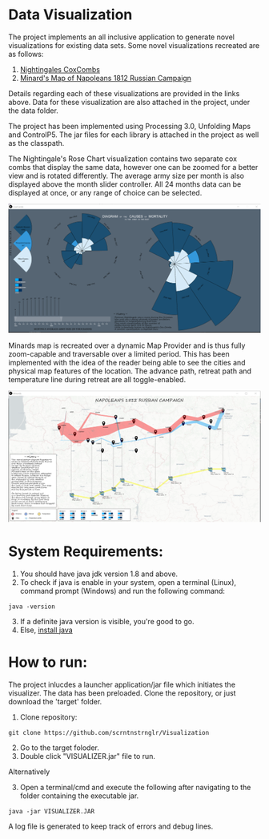 # Data Visualization

The project implements an all inclusive application to generate novel visualizations for existing data sets. Some novel visualizations recreated are as follows: 

1. [Nightingales CoxCombs](https://understandinguncertainty.org/node/214)
2. [Minard's Map of Napoleans 1812 Russian Campaign](https://en.wikipedia.org/wiki/File:Minard.png)

Details regarding each of these visualizations are provided in the links above.
Data for these visualization are also attached in the project, under the data folder.

The project has been implemented using Processing 3.0, Unfolding Maps and ControlP5. The jar files for each library is attached in the project as well as the classpath.


The Nightingale's Rose Chart visualization contains two separate cox combs that display the same data, however one can be zoomed for a better view and is rotated differently.
The average army size per month is also displayed above the month slider controller. All 24 months data can be displayed at once, or any range of choice can be selected.

![Image1](https://github.com/scrntnstrnglr/Visualization/blob/master/screens/COXCOMB1.png)


Minards map is recreated over a dynamic Map Provider and is thus fully zoom-capable and traversable over a limited period. This has been implemented with the idea of the reader being able to see the cities and physical map features of the location. The advance path, retreat path and temperature line during retreat are all toggle-enabled.

![Image2](https://github.com/scrntnstrnglr/Visualization/blob/master/screens/Minards1.png)

# System Requirements:
1. You should have java jdk version 1.8 and above. 
2. To check if java is enable in your system, open a terminal (Linux), command prompt (Windows) and run the following command:

```
java -version
```
3. If a definite java version is visible, you're good to go.
4. Else, [install java](https://java.com/en/download/manual.jsp) 

# How to run:

The project inlucdes a launcher application/jar  file which initiates the visualizer. The data has been preloaded. Clone the repository, or just download the 'target' folder.

1. Clone repository:
```
git clone https://github.com/scrntnstrnglr/Visualization
```
2. Go to the target foloder.
2. Double click "VISUALIZER.jar" file to run.

Alternatively

3. Open a terminal/cmd and execute the following after navigating to the folder containing the executable jar.
```
java -jar VISUALIZER.JAR
```

A log file is generated to keep track of errors and debug lines.
